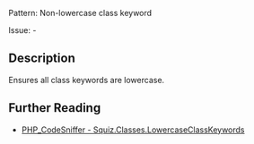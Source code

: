 Pattern: Non-lowercase class keyword

Issue: -

## Description

Ensures all class keywords are lowercase.

## Further Reading

* [PHP_CodeSniffer - Squiz.Classes.LowercaseClassKeywords](https://github.com/squizlabs/PHP_CodeSniffer/blob/master/src/Standards/Squiz/Sniffs/Classes/LowercaseClassKeywordsSniff.php)